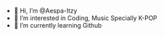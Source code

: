 - 👋 Hi, I’m @Aespa-Itzy
- 👀 I’m interested in Coding, Music Specially K-POP
- 🌱 I’m currently learning Github
<!---
Aespa-Itzy/Aespa-Itzy is a ✨ special ✨ repository because its `README.md` (this file) appears on your GitHub profile.
You can click the Preview link to take a look at your changes.
--->
